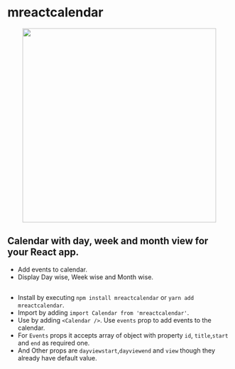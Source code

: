 # mreactcalendar

<div align="center">
  <img width="436" heigth="398" src="https://firebasestorage.googleapis.com/v0/b/mithleshyadavcomnp.appspot.com/o/Screenshot%20from%202020-04-27%2020-06-23%201.png?alt=media&token=eb6099fa-3354-4f0c-accc-bb3c4c8f1a78">
</div>

## Calendar with day, week and month view for your React app.

* Add events to calendar.
* Display Day wise, Week wise and Month wise.


## 
* Install by executing `npm install mreactcalendar` or `yarn add mreactcalendar`.
* Import by adding `import Calendar from 'mreactcalendar'`.
* Use by adding `<Calendar />`. Use `events` prop to add events to the calendar.
* For `Events` props it accepts array of object with property `id`, `title`,`start` and `end` as required one.
* And Other props are `dayviewstart`,`dayviewend` and `view` though they already have default value.

